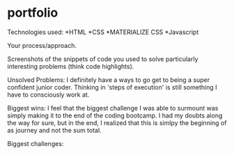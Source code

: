 # portfolio

Technologies used:
*HTML
*CSS
*MATERIALIZE CSS
*Javascript



Your process/approach.


Screenshots of the snippets of code you used to solve particularly interesting problems (think code highlights).




Unsolved Problems:
 I definitely have a ways to go get to being a super confident junior coder. Thinking in 'steps of execution' is still something I have to consciously work at.

Biggest wins:
 I feel that the biggest challenge I was able to surmount was simply making it to the end of the coding bootcamp. I had my doubts along the way for sure, but in the end, I realized that this is simlpy the beginning of as journey and not the sum total. 
 
Biggest challenges:


